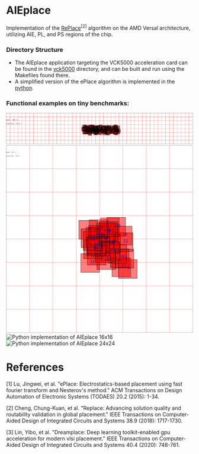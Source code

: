 # AIEplace
Implementation of the [RePlace](https://github.com/The-OpenROAD-Project/RePlAce)<sup>[2]</sup> algorithm on the AMD Versal architecture, utilizing AIE, PL, and PS regions of the chip.

### Directory Structure

* The AIEplace application targeting the VCK5000 acceleration card can be found in the [vck5000](./vck5000) directory, and can be built and run using the Makefiles found there.
* A simplified version of the ePlace algorithm is implemented in the [python](./python).


### Functional examples on tiny benchmarks:

![Python implementation of AIEplace 8x48](docs/images/AIEplace_8x48.gif)
![Python implementation of AIEplace 8x8](docs/images/AIEplace_8x8.gif)
![Python implementation of AIEplace 16x16](docs/images/AIEplace_16x16.gif)
![Python implementation of AIEplace 24x24](docs/images/AIEplace_24x24.gif)

# References

[1] Lu, Jingwei, et al. "ePlace: Electrostatics-based placement using fast fourier transform and Nesterov's method." ACM Transactions on Design Automation of Electronic Systems (TODAES) 20.2 (2015): 1-34.

[2] Cheng, Chung-Kuan, et al. "Replace: Advancing solution quality and routability validation in global placement." IEEE Transactions on Computer-Aided Design of Integrated Circuits and Systems 38.9 (2018): 1717-1730.

[3] Lin, Yibo, et al. "Dreamplace: Deep learning toolkit-enabled gpu acceleration for modern vlsi placement." IEEE Transactions on Computer-Aided Design of Integrated Circuits and Systems 40.4 (2020): 748-761.
